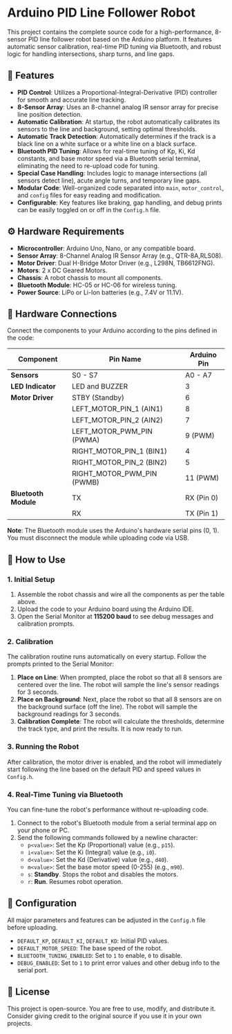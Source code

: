 # Arduino PID Line Follower Robot

This project contains the complete source code for a high-performance, 8-sensor PID line follower robot based on the Arduino platform. It features automatic sensor calibration, real-time PID tuning via Bluetooth, and robust logic for handling intersections, sharp turns, and line gaps.


## 🤖 Features

* **PID Control**: Utilizes a Proportional-Integral-Derivative (PID) controller for smooth and accurate line tracking.
* **8-Sensor Array**: Uses an 8-channel analog IR sensor array for precise line position detection.
* **Automatic Calibration**: At startup, the robot automatically calibrates its sensors to the line and background, setting optimal thresholds.
* **Automatic Track Detection**: Automatically determines if the track is a black line on a white surface or a white line on a black surface.
* **Bluetooth PID Tuning**: Allows for real-time tuning of Kp, Ki, Kd constants, and base motor speed via a Bluetooth serial terminal, eliminating the need to re-upload code for tuning.
* **Special Case Handling**: Includes logic to manage intersections (all sensors detect line), acute angle turns, and temporary line gaps.
* **Modular Code**: Well-organized code separated into `main`, `motor_control`, and `config` files for easy reading and modification.
* **Configurable**: Key features like braking, gap handling, and debug prints can be easily toggled on or off in the `Config.h` file.

## ⚙️ Hardware Requirements

* **Microcontroller**: Arduino Uno, Nano, or any compatible board.
* **Sensor Array**: 8-Channel Analog IR Sensor Array (e.g., QTR-8A,RLS08).
* **Motor Driver**: Dual H-Bridge Motor Driver (e.g., L298N, TB6612FNG).
* **Motors**: 2 x DC Geared Motors.
* **Chassis**: A robot chassis to mount all components.
* **Bluetooth Module**: HC-05 or HC-06 for wireless tuning.
* **Power Source**: LiPo or Li-Ion batteries (e.g., 7.4V or 11.1V).

## 🔌 Hardware Connections

Connect the components to your Arduino according to the pins defined in the code:

| Component             | Pin Name              | Arduino Pin |
| --------------------- | --------------------- | ----------- |
| **Sensors** | S0 - S7               | A0 - A7     |
| **LED Indicator** | LED and BUZZER                   | 3           |
| **Motor Driver** | STBY (Standby)        | 6           |
|                       | LEFT\_MOTOR\_PIN\_1 (AIN1)  | 8           |
|                       | LEFT\_MOTOR\_PIN\_2 (AIN2)  | 7           |
|                       | LEFT\_MOTOR\_PWM\_PIN (PWMA) | 9 (PWM)     |
|                       | RIGHT\_MOTOR\_PIN\_1 (BIN1) | 4           |
|                       | RIGHT\_MOTOR\_PIN\_2 (BIN2) | 5           |
|                       | RIGHT\_MOTOR\_PWM\_PIN (PWMB) | 11 (PWM)    |
| **Bluetooth Module** | TX                    | RX (Pin 0)  |
|                       | RX                    | TX (Pin 1)  |

**Note**: The Bluetooth module uses the Arduino's hardware serial pins (0, 1). You must disconnect the module while uploading code via USB.

## 🚀 How to Use

### 1. Initial Setup
1.  Assemble the robot chassis and wire all the components as per the table above.
2.  Upload the code to your Arduino board using the Arduino IDE.
3.  Open the Serial Monitor at **115200 baud** to see debug messages and calibration prompts.

### 2. Calibration
The calibration routine runs automatically on every startup. Follow the prompts printed to the Serial Monitor:
1.  **Place on Line**: When prompted, place the robot so that all 8 sensors are centered over the line. The robot will sample the line's sensor readings for 3 seconds.
2.  **Place on Background**: Next, place the robot so that all 8 sensors are on the background surface (off the line). The robot will sample the background readings for 3 seconds.
3.  **Calibration Complete**: The robot will calculate the thresholds, determine the track type, and print the results. It is now ready to run.

### 3. Running the Robot
After calibration, the motor driver is enabled, and the robot will immediately start following the line based on the default PID and speed values in `Config.h`.

### 4. Real-Time Tuning via Bluetooth
You can fine-tune the robot's performance without re-uploading code.
1.  Connect to the robot's Bluetooth module from a serial terminal app on your phone or PC.
2.  Send the following commands followed by a newline character:
    * `p<value>`: Set the Kp (Proportional) value (e.g., `p15`).
    * `i<value>`: Set the Ki (Integral) value (e.g., `i0`).
    * `d<value>`: Set the Kd (Derivative) value (e.g., `d40`).
    * `m<value>`: Set the base motor speed (0-255) (e.g., `m90`).
    * `s`: **Standby**. Stops the robot and disables the motors.
    * `r`: **Run**. Resumes robot operation.

## 🔧 Configuration

All major parameters and features can be adjusted in the `Config.h` file before uploading.

* `DEFAULT_KP`, `DEFAULT_KI`, `DEFAULT_KD`: Initial PID values.
* `DEFAULT_MOTOR_SPEED`: The base speed of the robot.
* `BLUETOOTH_TUNING_ENABLED`: Set to `1` to enable, `0` to disable.
* `DEBUG_ENABLED`: Set to `1` to print error values and other debug info to the serial port.

## 📜 License

This project is open-source. You are free to use, modify, and distribute it. Consider giving credit to the original source if you use it in your own projects.
